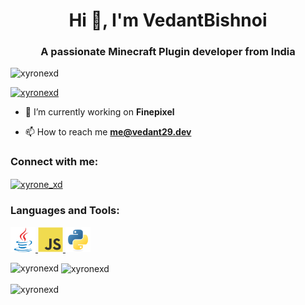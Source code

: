 <h1 align="center">Hi 👋, I'm VedantBishnoi</h1>
<h3 align="center">A passionate Minecraft Plugin developer from India</h3>

<p align="left"> <img src="https://komarev.com/ghpvc/?username=xyronexd&label=Profile%20views&color=0e75b6&style=flat" alt="xyronexd" /> </p>

<p align="left"> <a href="https://github.com/ryo-ma/github-profile-trophy"><img src="https://github-profile-trophy.vercel.app/?username=xyronexd" alt="xyronexd" /></a> </p>

- 🔭 I’m currently working on **Finepixel**

- 📫 How to reach me **me@vedant29.dev**

<h3 align="left">Connect with me:</h3>
<p align="left">
<a href="https://instagram.com/vedantbishnoi.in" target="blank"><img align="center" src="https://raw.githubusercontent.com/rahuldkjain/github-profile-readme-generator/master/src/images/icons/Social/instagram.svg" alt="xyrone_xd" height="30" width="40" /></a>
</p>

<h3 align="left">Languages and Tools:</h3>
<p align="left"> <a href="https://www.java.com" target="_blank" rel="noreferrer"> <img src="https://raw.githubusercontent.com/devicons/devicon/master/icons/java/java-original.svg" alt="java" width="40" height="40"/> </a> <a href="https://developer.mozilla.org/en-US/docs/Web/JavaScript" target="_blank" rel="noreferrer"> <img src="https://raw.githubusercontent.com/devicons/devicon/master/icons/javascript/javascript-original.svg" alt="javascript" width="40" height="40"/> </a> <a href="https://www.python.org" target="_blank" rel="noreferrer"> <img src="https://raw.githubusercontent.com/devicons/devicon/master/icons/python/python-original.svg" alt="python" width="40" height="40"/> </a> </p>

<p><img align="left" src="https://github-readme-stats.vercel.app/api/top-langs?username=xyronexd&show_icons=true&locale=en&layout=compact" alt="xyronexd" /></p>

<p>&nbsp;<img align="center" src="https://github-readme-stats.vercel.app/api?username=xyronexd&show_icons=true&locale=en" alt="xyronexd" /></p>

<p><img align="center" src="https://github-readme-streak-stats.herokuapp.com/?user=xyronexd&" alt="xyronexd" /></p>
